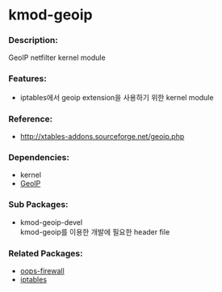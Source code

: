 # kmod-geoip

### Description:

GeoIP netfilter kernel module

### Features:

* iptables에서 geoip extension을 사용하기 위한 kernel module

### Reference:
* http://xtables-addons.sourceforge.net/geoip.php

### Dependencies:
* kernel
* [GeoIP](pkg-base-geoip.md)

### Sub Packages:

* kmod-geoip-devel  
  kmod-geoip를 이용한 개발에 필요한 header file

### Related Packages:
* [oops-firewall](pkg-core-oops-firewall.md)
* [iptables](pkg-base-iptables.md)